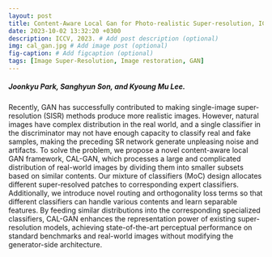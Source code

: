 ```yaml
---
layout: post
title: Content-Aware Local Gan for Photo-realistic Super-resolution, ICCV, 2023.
date: 2023-10-02 13:32:20 +0300
description: ICCV, 2023. # Add post description (optional)
img: cal_gan.jpg # Add image post (optional)
fig-caption: # Add figcaption (optional)
tags: [Image Super-Resolution, Image restoration, GAN]
---
```

##### Joonkyu Park, Sanghyun Son, and Kyoung Mu Lee.

Recently, GAN has successfully contributed to making single-image super-resolution (SISR) methods produce more realistic images.
However, natural images have complex distribution in the real world, and a single classifier in the discriminator may not have enough capacity to classify real and fake samples, making the preceding SR network generate unpleasing noise and artifacts.
To solve the problem, we propose a novel content-aware local GAN framework, CAL-GAN, which processes a large and complicated distribution of real-world images by
dividing them into smaller subsets based on similar contents.
Our mixture of classifiers (MoC) design allocates different super-resolved patches to corresponding expert classifiers.
Additionally, we introduce novel routing and orthogonality loss terms so that different classifiers can handle various contents and learn separable features.
By feeding similar distributions into the corresponding specialized classifiers, CAL-GAN enhances the representation power of existing super-resolution models, achieving state-of-the-art perceptual performance on standard benchmarks and real-world images without modifying the generator-side architecture.
